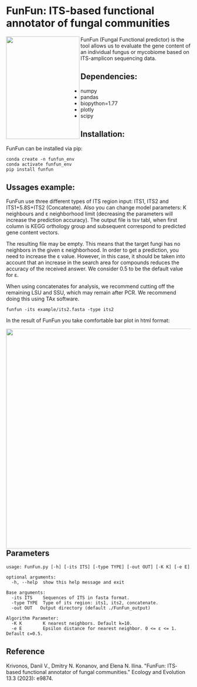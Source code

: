 # FunFun: ITS-based functional annotator of fungal communities
<img src="https://user-images.githubusercontent.com/53526550/179017255-7efbfcb2-cee6-427a-9d43-0e2a570b2d45.png" width="200" height="280" align="left">
FunFun (Fungal Functional predictor) is the tool allows us to evaluate the gene content of an individual fungus or mycobiome based on ITS-amplicon sequencing data. 

## **Dependencies:**
- numpy
- pandas
- biopython=1.77
- plotly
- scipy
## **Installation:**
FunFun can be installed via pip:
```
conda create -n funfun_env
conda activate funfun_env
pip install funfun
```
## **Ussages example:**

FunFun use three different types of ITS region input: ITS1, ITS2 and ITS1+5.8S+ITS2 (Concatenate). Also you can change model parameters: K neighbours and ε neighborhood limit (decreasing the parameters will increase the prediction accuracy). The output file is tsv tabl, when first column is KEGG orthology group and subsequent correspond to predicted gene content vectors. 

The resulting file may be empty. This means that the target fungi has no neighbors in the given ε neighborhood. In order to get a prediction, you need to increase 
the ε value. However, in this case, it should be taken into account that an increase in the search area for compounds reduces the accuracy of the received answer. We consider 0.5 to be the default value for ε.

When using concatenates for analysis, we recommend cutting off the remaining LSU and SSU, which may remain after PCR. We recommend doing this using TAx software.

```
funfun -its example/its2.fasta -type its2
```
In the result of FunFun you take comfortable bar plot in html format:

<img src="https://user-images.githubusercontent.com/53526550/177324645-b297fc42-a774-4883-9cbf-8810cccea0a7.png" width="1000" height="600" align="left">

## Parameters
```
usage: FunFun.py [-h] [-its ITS] [-type TYPE] [-out OUT] [-K K] [-e E]

optional arguments:
  -h, --help  show this help message and exit

Base arguments:
  -its ITS    Sequences of ITS in fasta format.
  -type TYPE  Type of its region: its1, its2, concatenate.
  -out OUT   Output directory (default ./FunFun_output)

Algorithm Parameter:
  -K K        K nearest neighbors. Default k=10.
  -e E        Epsilon distance for nearest neighbor. 0 <= ε <= 1. Default ε=0.5.
```
## Reference
Krivonos, Danil V., Dmitry N. Konanov, and Elena N. Ilina. "FunFun: ITS‐based functional annotator of fungal communities." Ecology and Evolution 13.3 (2023): e9874.
 
